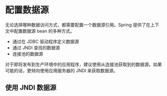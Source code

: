 # 配置数据源

无论选择哪种数据访问方式，都需要配置一个数据源引用。Spring 提供了在上下文中配置数据源 bean 的多种方式。

- 通过在 JDBC 驱动程序定义数据源
- 通过 JNDI 查找的数据源
- 连接池的数据源

对于即将发布到生产环境中的应用程序，建议使用从连接池获取到的数据源。如果可能的话，更倾向使用应用服务器的 JNDI 来获取数据源。

## 使用 JNDI 数据源
